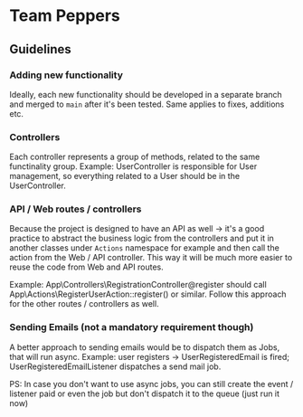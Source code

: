 # Team Peppers

## Guidelines

### Adding new functionality
Ideally, each new functionality should be developed in a separate branch and merged to `main` after it's been tested. Same applies to fixes, additions etc.

### Controllers
Each controller represents a group of methods, related to the same functinality group. 
Example: UserController is responsible for User management, so everything related to a User should be in the UserController.

### API / Web routes / controllers

Because the project is designed to have an API as well -> it's a good practice to abstract the business logic from the controllers and put it in another classes under `Actions` namespace for example and then call the action from the Web / API controller. This way it will be much more easier to reuse the code from Web and API routes.

Example: App\Controllers\RegistrationController@register should call App\Actions\RegisterUserAction::register() or similar. Follow this approach for the other routes / controllers as well.

### Sending Emails (not a mandatory requirement though)

A better approach to sending emails would be to dispatch them as Jobs, that will run async. 
Example: user registers -> UserRegisteredEmail is fired; UserRegisteredEmailListener dispatches a send mail job.

PS: In case you don't want to use async jobs, you can still create the event / listener paid or even the job but don't dispatch it to the queue (just run it now)
